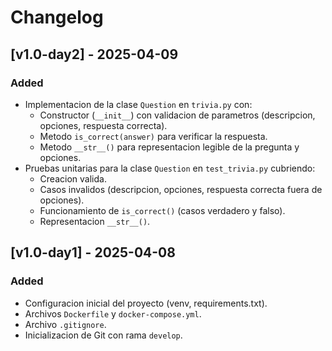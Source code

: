 # Changelog

## [v1.0-day2] - 2025-04-09
### Added
- Implementacion de la clase `Question` en `trivia.py` con:
    - Constructor (`__init__`) con validacion de parametros (descripcion, opciones, respuesta correcta).
    - Metodo `is_correct(answer)` para verificar la respuesta.
    - Metodo `__str__()` para representacion legible de la pregunta y opciones.
- Pruebas unitarias para la clase `Question` en `test_trivia.py` cubriendo:
    - Creacion valida.
    - Casos invalidos (descripcion, opciones, respuesta correcta fuera de opciones).
    - Funcionamiento de `is_correct()` (casos verdadero y falso).
    - Representacion `__str__()`.

## [v1.0-day1] - 2025-04-08
### Added
- Configuracion inicial del proyecto (venv, requirements.txt).
- Archivos `Dockerfile` y `docker-compose.yml`.
- Archivo `.gitignore`.
- Inicializacion de Git con rama `develop`.